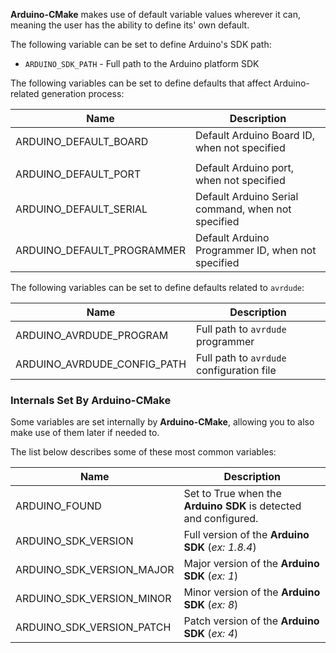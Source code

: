 **Arduino-CMake** makes use of default variable values wherever it can, meaning the user has the ability to define its' own default.

The following variable can be set to define Arduino's SDK path:

* `ARDUINO_SDK_PATH` - Full path to the Arduino platform SDK

The following variables can be set to define defaults that affect Arduino-related generation process:

| Name                       | Description                              |
| -------------------------- | ---------------------------------------- |
| ARDUINO_DEFAULT_BOARD      | Default Arduino Board ID, when not specified |
|                            |                                          |
| ARDUINO_DEFAULT_PORT       | Default Arduino port, when not specified |
| ARDUINO_DEFAULT_SERIAL     | Default Arduino Serial command, when not specified |
| ARDUINO_DEFAULT_PROGRAMMER | Default Arduino Programmer ID, when not specified |

The following variables can be set to define defaults related to `avrdude`:

| Name                        | Description                              |
| --------------------------- | ---------------------------------------- |
| ARDUINO_AVRDUDE_PROGRAM     | Full path to `avrdude` programmer        |
| ARDUINO_AVRDUDE_CONFIG_PATH | Full path to `avrdude` configuration file |

### Internals Set By Arduino-CMake

Some variables are set internally by **Arduino-CMake**, allowing you to also make use of them later if needed to.

The list below describes some of these most common variables:

| Name                      | Description                              |
| ------------------------- | ---------------------------------------- |
| ARDUINO_FOUND             | Set to True when the **Arduino SDK** is detected and configured. |
| ARDUINO_SDK_VERSION       | Full version of the **Arduino SDK** (*ex: 1.8.4*) |
| ARDUINO_SDK_VERSION_MAJOR | Major version of the **Arduino SDK** (*ex: 1*) |
| ARDUINO_SDK_VERSION_MINOR | Minor version of the **Arduino SDK** (*ex: 8*) |
| ARDUINO_SDK_VERSION_PATCH | Patch version of the **Arduino SDK** (*ex: 4*) |

